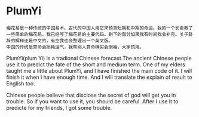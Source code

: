 # PlumYi
    梅花易是一种传统的中国易术。古代的中国人用它来预测短期和中期的命运。我的一个长辈教了一些简单的梅花易，我已经写了梅花易的主要代码。剩下的部分如果我有时间我会补完。关于卦辞的解释还是中文的，有空我也会整理出一个英文版。
    中国的传统是算命会损耗运气，我帮别人算命确实会倒霉，大家慎用。
    
  PlumYi(plum Yi) is a tradional Chinese forecast.The ancient Chinese people use it to predict the fate of the short and medium term. One of my elders taught me a little about PlumYi, and I have finished the main code of it. I will finish it when I have enough time. And I will translate the explain of result  to English too.
    
  Chinese people believe that disclose the secret of god will get you in trouble. So if you want to use it, you should be careful. After I use it to predicte for my friends, I got some trouble.
